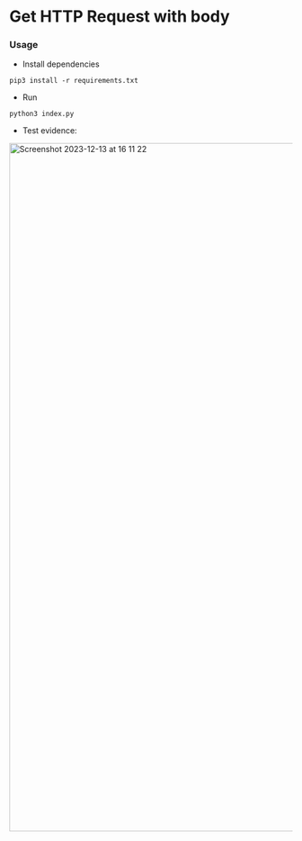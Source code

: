 # Get HTTP Request with body

### Usage

* Install dependencies
```shell
pip3 install -r requirements.txt
```

* Run
```shell
python3 index.py
```

* Test evidence:
<img width="1223" alt="Screenshot 2023-12-13 at 16 11 22" src="https://github.com/gabrielSpassos/python-sandbox/assets/32275521/f7442ef1-f2ae-43e4-8b71-3f2e2d9ab309">
